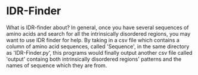 # IDR-Finder
What is IDR-finder about?
In general, once you have several sequences of amino acids and search for all the intrinsically disordered regions, you may want to use IDR finder for help. By taking in a csv file which contains a column of amino acid sequences, called 'Sequence', in the same directory as 'IDR-Finder.py', this programs would finally output another csv file called 'output' containg both intrinsically disordered regions' patterns and the names of sequence which they are from.
